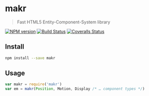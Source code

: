 # makr

> Fast HTML5 Entity-Component-System library

[![NPM version][npm-image]][npm-url]
[![Build Status][travis-image]][travis-url]
[![Coveralls Status][coveralls-image]][coveralls-url]

## Install

```sh
npm install --save makr
```

## Usage

```js
var makr = require('makr')
var em = makr(Position, Motion, Display /* … component types */)
```

[npm-url]: https://npmjs.org/package/makr
[npm-image]: http://img.shields.io/npm/v/makr.svg

[travis-url]: https://travis-ci.org/makrjs/makr
[travis-image]: http://img.shields.io/travis/makrjs/makr.svg

[coveralls-url]: https://coveralls.io/r/makrjs/makr
[coveralls-image]: http://img.shields.io/coveralls/makrjs/makr/master.svg
